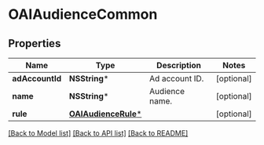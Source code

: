 # OAIAudienceCommon

## Properties
Name | Type | Description | Notes
------------ | ------------- | ------------- | -------------
**adAccountId** | **NSString*** | Ad account ID. | [optional] 
**name** | **NSString*** | Audience name. | [optional] 
**rule** | [**OAIAudienceRule***](OAIAudienceRule.md) |  | [optional] 

[[Back to Model list]](../README.md#documentation-for-models) [[Back to API list]](../README.md#documentation-for-api-endpoints) [[Back to README]](../README.md)


